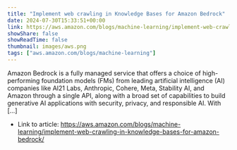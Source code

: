 ```yaml
---
title: "Implement web crawling in Knowledge Bases for Amazon Bedrock"
date: 2024-07-30T15:33:51+00:00
link: https://aws.amazon.com/blogs/machine-learning/implement-web-crawling-in-knowledge-bases-for-amazon-bedrock/
showShare: false
showReadTime: false
thumbnail: images/aws.png
tags: ["aws.amazon.com/blogs/machine-learning"]
---
```

Amazon Bedrock is a fully managed service that offers a choice of high-performing foundation models (FMs) from leading artificial intelligence (AI) companies like AI21 Labs, Anthropic, Cohere, Meta, Stability AI, and Amazon through a single API, along with a broad set of capabilities to build generative AI applications with security, privacy, and responsible AI. With […]

- Link to article: https://aws.amazon.com/blogs/machine-learning/implement-web-crawling-in-knowledge-bases-for-amazon-bedrock/